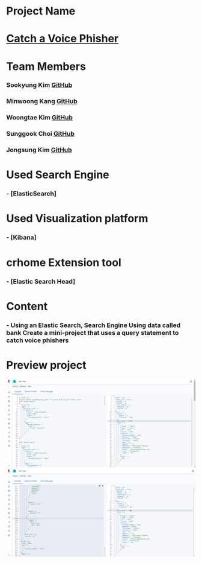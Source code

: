 # Project Name
# [Catch a Voice Phisher](https://github.com/angle2v/Catch-A-VoicePhisher)

# Team Members

### Sookyung Kim [GitHub](https://github.com/sooish)
### Minwoong Kang [GitHub](https://github.com/happymwkang)
### Woongtae Kim [GitHub](https://github.com/angle2v)
### Sunggook Choi [GitHub](https://github.com/SunggookCHOI)
### Jongsung Kim [GitHub](https://github.com/SEJSCloud)

# Used Search Engine
### - [ElasticSearch]

# Used Visualization platform
### - [Kibana]
# crhome Extension tool
### - [Elastic Search Head]

# Content
### - Using an Elastic Search, Search Engine Using data called bank Create a mini-project that uses a query statement to catch voice phishers

# Preview project
<img src="Preview img/img1.png">
<img src="Preview img/img2.png">


